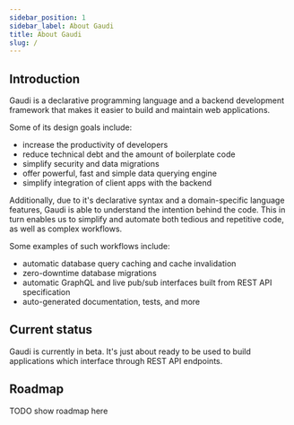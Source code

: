 ```yaml
---
sidebar_position: 1
sidebar_label: About Gaudi
title: About Gaudi
slug: /
---
```


## Introduction

Gaudi is a declarative programming language and a backend development framework that makes it easier to build and maintain web applications.

Some of its design goals include:

- increase the productivity of developers
- reduce technical debt and the amount of boilerplate code
- simplify security and data migrations
- offer powerful, fast and simple data querying engine
- simplify integration of client apps with the backend

Additionally, due to it's declarative syntax and a domain-specific language features, Gaudi is able to understand the intention behind the code. This in turn enables us to simplify and automate both tedious and repetitive code, as well as complex workflows.

Some examples of such workflows include:
- automatic database query caching and cache invalidation
- zero-downtime database migrations
- automatic GraphQL and live pub/sub interfaces built from REST API specification
- auto-generated documentation, tests, and more


## Current status

Gaudi is currently in beta. It's just about ready to be used to build applications which interface through REST API endpoints.

## Roadmap

TODO show roadmap here
